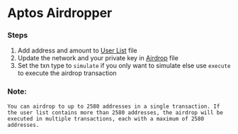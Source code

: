 # Aptos Airdropper

### Steps
1. Add address and amount to [User List](./src/user-list.ts) file
2. Update the network and your private key in [Airdrop](./src/airdrop.ts) file
3. Set the txn type to `simulate` if you only want to simulate else use `execute` to execute the airdrop transaction


### Note:
    You can airdrop to up to 2580 addresses in a single transaction. If the user list contains more than 2580 addresses, the airdrop will be executed in multiple transactions, each with a maximum of 2580 addresses.
